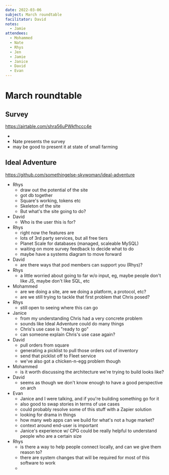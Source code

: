 ```yaml
---
date: 2022-03-06
subject: March roundtable
facilitator: David
notes:
  - Jamie
attendees: 
  - Mohammed
  - Nate
  - Rhys
  - Jen
  - Jamie
  - Janice
  - David
  - Evan
---
```


# March roundtable

## Survey
https://airtable.com/shra56uPWkfhccc4e

- 
- Nate presents the survey
- may be good to present it at state of small farming


## Ideal Adventure
https://github.com/somethingelse-skywoman/ideal-adventure

- Rhys
  - draw out the potential of the site
  - got db together
  - Square's working, tokens etc
  - Skeleton of the site
  - But what's the site going to do?
- David
  - Who is the user this is for?
- Rhys
  - right now the features are
  - lots of 3rd party services, but all free tiers
  - Planet Scale for databases (managed, scaleable MySQL)
  - waiting on more survey feedback to decide what to do
  - maybe have a systems diagram to move forward
- David
  - are there ways that pod members can support you (Rhys)?
- Rhys
  - a little worried about going to far w/o input, eg, maybe people don't like JS, maybe don't like SQL, etc
- Mohammed
  - are we doing a site, are we doing a platform, a protocol, etc?
  - are we still trying to tackle that first problem that Chris posed?
- Rhys
  - still open to seeing where this can go
- Janice
  - from my understanding Chris had a very concrete problem
  - sounds like Ideal Adventure could do many things
  - Chris's use case is "ready to go"
  - can someone explain Chris's use case again?
- David
  - pull orders from square
  - generating a picklist to pull those orders out of inventory
  - send that picklist off to Fleet service
  - we've also got a chicken-n-egg problem though
- Mohammed
  - is it worth discussing the architecture we're trying to build looks like?
- David
  - seems as though we don't know enough to have a good perspective on arch
- Evan
  - Janice and I were talking, and if you're building something go for it
  - also good to swap stories in terms of use cases
  - could probably resolve some of this stuff with a Zapier solution
  - looking for drama in things
  - how many web apps can we build for what's not a huge market?
  - context around end-user is important
  - Janice's experience w/ CPG could be really helpful to understand people who are a certain size
- Rhys
  - is there a way to help people connect locally, and can we give them reason to?
  - there are system changes that will be required for most of this software to work
  - 
